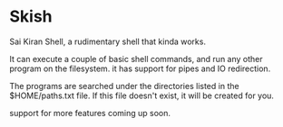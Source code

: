 # Skish
Sai Kiran Shell, a rudimentary shell that kinda works.

It can execute a couple of basic shell commands, and run any other program on the filesystem.
it has support for pipes and IO redirection.

The programs are searched under the directories listed in the $HOME/paths.txt file.
If this file doesn't exist, it will be created for you.

support for more features coming up soon.
